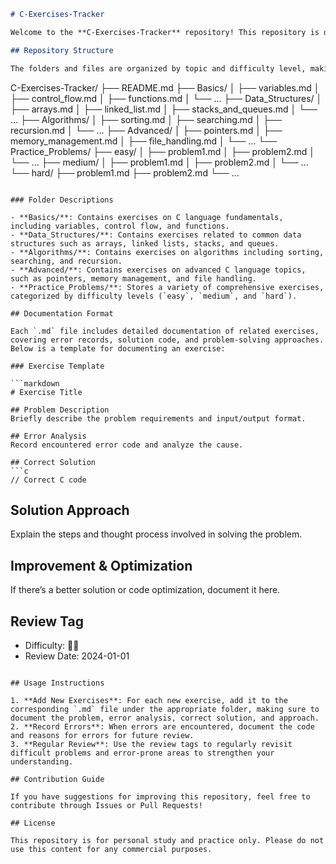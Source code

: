 ```markdown
# C-Exercises-Tracker

Welcome to the **C-Exercises-Tracker** repository! This repository is dedicated to managing and documenting the C language exercises I encounter throughout my learning journey. Covering a range of topics from basics to advanced, this repository aims to systematically organize exercises and errors, record solution approaches, and facilitate review and practice.

## Repository Structure

The folders and files are organized by topic and difficulty level, making it easy to navigate and review:

```
C-Exercises-Tracker/
├── README.md
├── Basics/
│   ├── variables.md
│   ├── control_flow.md
│   ├── functions.md
│   └── ...
├── Data_Structures/
│   ├── arrays.md
│   ├── linked_list.md
│   ├── stacks_and_queues.md
│   └── ...
├── Algorithms/
│   ├── sorting.md
│   ├── searching.md
│   ├── recursion.md
│   └── ...
├── Advanced/
│   ├── pointers.md
│   ├── memory_management.md
│   ├── file_handling.md
│   └── ...
└── Practice_Problems/
    ├── easy/
    │   ├── problem1.md
    │   ├── problem2.md
    │   └── ...
    ├── medium/
    │   ├── problem1.md
    │   ├── problem2.md
    │   └── ...
    └── hard/
        ├── problem1.md
        ├── problem2.md
        └── ...
```

### Folder Descriptions

- **Basics/**: Contains exercises on C language fundamentals, including variables, control flow, and functions.
- **Data_Structures/**: Contains exercises related to common data structures such as arrays, linked lists, stacks, and queues.
- **Algorithms/**: Contains exercises on algorithms including sorting, searching, and recursion.
- **Advanced/**: Contains exercises on advanced C language topics, such as pointers, memory management, and file handling.
- **Practice_Problems/**: Stores a variety of comprehensive exercises, categorized by difficulty levels (`easy`, `medium`, and `hard`).

## Documentation Format

Each `.md` file includes detailed documentation of related exercises, covering error records, solution code, and problem-solving approaches. Below is a template for documenting an exercise:

### Exercise Template

```markdown
# Exercise Title

## Problem Description
Briefly describe the problem requirements and input/output format.

## Error Analysis
Record encountered error code and analyze the cause.

## Correct Solution
```c
// Correct C code
```

## Solution Approach
Explain the steps and thought process involved in solving the problem.

## Improvement & Optimization
If there’s a better solution or code optimization, document it here.

## Review Tag
- Difficulty: 🌟🌟
- Review Date: 2024-01-01
```

## Usage Instructions

1. **Add New Exercises**: For each new exercise, add it to the corresponding `.md` file under the appropriate folder, making sure to document the problem, error analysis, correct solution, and approach.
2. **Record Errors**: When errors are encountered, document the code and reasons for errors for future review.
3. **Regular Review**: Use the review tags to regularly revisit difficult problems and error-prone areas to strengthen your understanding.

## Contribution Guide

If you have suggestions for improving this repository, feel free to contribute through Issues or Pull Requests!

## License

This repository is for personal study and practice only. Please do not use this content for any commercial purposes.
```

